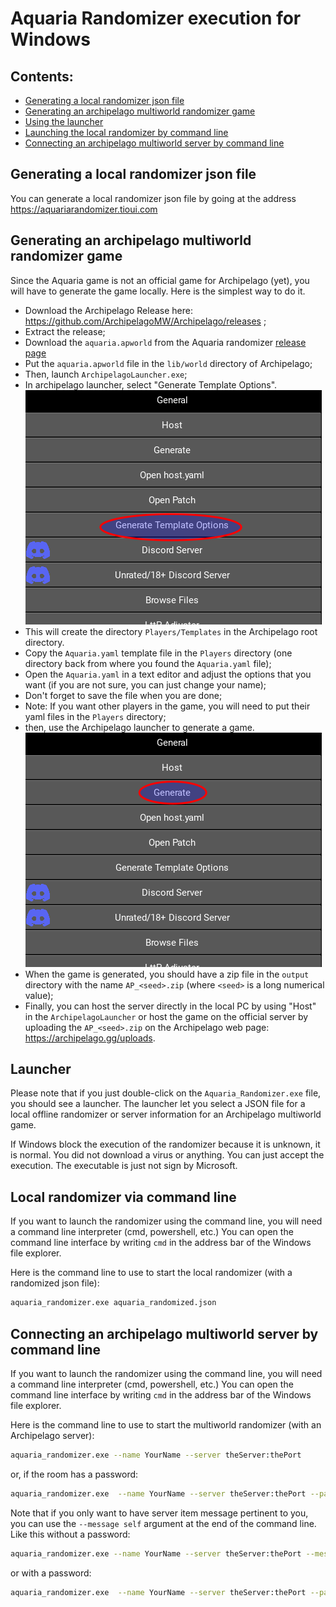 # Aquaria Randomizer execution for Windows

## Contents:
* [Generating a local randomizer json file](#generating-a-local-randomizer-json-file)
* [Generating an archipelago multiworld randomizer game](#generating-an-archipelago-multiworld-randomizer-game)
* [Using the launcher](#launcher)
* [Launching the local randomizer by command line](#local-randomizer-via-command-line)
* [Connecting an archipelago multiworld server by command line](#connecting-an-archipelago-multiworld-server-by-command-line)

## Generating a local randomizer json file

You can generate a local randomizer json file by going at the address https://aquariarandomizer.tioui.com

## Generating an archipelago multiworld randomizer game

Since the Aquaria game is not an official game for Archipelago (yet), you will have to generate the game locally. Here is the simplest way to do it.

* Download the Archipelago Release here: https://github.com/ArchipelagoMW/Archipelago/releases ;
* Extract the release;
* Download the `aquaria.apworld` from the Aquaria randomizer [release page](https://github.com/tioui/Aquaria_Randomizer/releases)
* Put the `aquaria.apworld` file in the `lib/world` directory of Archipelago;
* Then, launch `ArchipelagoLauncher.exe`;
* In archipelago launcher, select "Generate Template Options".
![Generate Template Options](images/template_archipelago.png)
* This will create the directory `Players/Templates` in the Archipelago root directory.
* Copy the `Aquaria.yaml` template file in the `Players` directory (one directory back from where you found the `Aquaria.yaml` file);
* Open the `Aquaria.yaml` in a text editor and adjust the options that you want (if you are not sure, you can just change your name);
* Don't forget to save the file when you are done;
* Note: If you want other players in the game, you will need to put their yaml files in the `Players` directory;
* then, use the Archipelago launcher to generate a game.
![Generate Game](images/generate_archipelago.png)
* When the game is generated, you should have a zip file in the `output` directory with the name `AP_<seed>.zip` (where `<seed>` is a long numerical value);
* Finally, you can host the server directly in the local PC by using "Host" in the `ArchipelagoLauncher` or host the game on the official server by uploading the `AP_<seed>.zip` on the Archipelago web page: https://archipelago.gg/uploads.

## Launcher

Please note that if you just double-click on the `Aquaria_Randomizer.exe` file, you should see a launcher. The launcher let you select a JSON file for a local offline randomizer or server information for an Archipelago multiworld game.

If Windows block the execution of the randomizer because it is unknown, it is normal. You did not download a virus or anything. You can just accept the execution. The executable is just not sign by Microsoft.

## Local randomizer via command line

If you want to launch the randomizer using the command line, you will need a command line interpreter (cmd, powershell, etc.) You can open the command line interface by writing `cmd` in the address bar of the Windows file explorer.

Here is the command line to use to start the local randomizer (with a randomized json file):

```bash
aquaria_randomizer.exe aquaria_randomized.json
```

## Connecting an archipelago multiworld server by command line

If you want to launch the randomizer using the command line, you will need a command line interpreter (cmd, powershell, etc.) You can open the command line interface by writing `cmd` in the address bar of the Windows file explorer.

Here is the command line to use to start the multiworld randomizer (with an Archipelago server):

```bash
aquaria_randomizer.exe --name YourName --server theServer:thePort
```

or, if the room has a password:

```bash
aquaria_randomizer.exe  --name YourName --server theServer:thePort --password thePassword
```

Note that if you only want to have server item message pertinent to you, you can use the `--message self` argument at the end of the command line. Like this without a password:

```bash
aquaria_randomizer.exe --name YourName --server theServer:thePort --message self
```

or with a password:
```bash
aquaria_randomizer.exe  --name YourName --server theServer:thePort --password thePassword --message self
```
